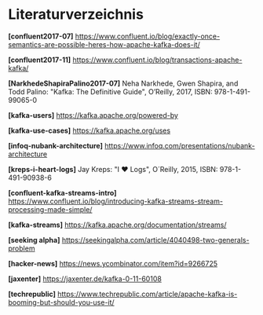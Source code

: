 # Literaturverzeichnis

**[confluent2017-07]** https://www.confluent.io/blog/exactly-once-semantics-are-possible-heres-how-apache-kafka-does-it/

**[confluent2017-11]** https://www.confluent.io/blog/transactions-apache-kafka/

**[NarkhedeShapiraPalino2017-07]** Neha Narkhede, Gwen Shapira, and Todd Palino: "Kafka: The Definitive Guide", O’Reilly, 2017, ISBN: 978-1-491-99065-0

**[kafka-users]** https://kafka.apache.org/powered-by

**[kafka-use-cases]** https://kafka.apache.org/uses

**[infoq-nubank-architecture]** https://www.infoq.com/presentations/nubank-architecture

**[kreps-i-heart-logs]** Jay Kreps: "I ♥ Logs", O´Reilly, 2015, ISBN: 978-1-491-90938-6

**[confluent-kafka-streams-intro]** https://www.confluent.io/blog/introducing-kafka-streams-stream-processing-made-simple/

**[kafka-streams]** https://kafka.apache.org/documentation/streams/

**[seeking alpha]** https://seekingalpha.com/article/4040498-two-generals-problem

**[hacker-news]** https://news.ycombinator.com/item?id=9266725

**[jaxenter]** https://jaxenter.de/kafka-0-11-60108

**[techrepublic]** https://www.techrepublic.com/article/apache-kafka-is-booming-but-should-you-use-it/
